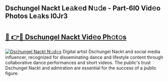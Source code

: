 ## Dschungel Nackt Le𝚊k𝚎d N𝚞𝚍e - Part-6I0 Vid𝚎o Photos Le𝚊ks l0Jr3

# <h2><a href="http://fb6rgiw.evod.top/?m=Dschungel+Nackt">🔗 👉🔴 Dschungel Nackt Vid𝚎o Ph𝚘t𝚘s</a></h2>

[![Dschungel Nackt N𝚞d𝚎s](https://i.imgur.com/8V9OHl7.gif)](http://fb6rgiw.evod.top/?m=Dschungel+Nackt)
Digital artist Dschungel Nackt and social media influencer, recognized for disseminating dance and lifestyle content through collaborative dance performances and short videos. The public's trust Dschungel Nackt and admiration are essential for the success of a public figure. 
